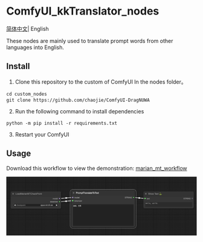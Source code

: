 # ComfyUI_kkTranslator_nodes

[简体中文](./README_CN.md)| English

These nodes are mainly used to translate prompt words from other languages into English.

## Install
1. Clone this repository to the custom of ComfyUI In the nodes folder。
```
cd custom_nodes
git clone https://github.com/chaojie/ComfyUI-DragNUWA
```
2. Run the following command to install dependencies
```
python -m pip install -r requirements.txt
```
3. Restart your ComfyUI

## Usage
Download this workflow to view the demonstration: [marian_mt_workflow](./marian_mt_workflow.json)

![Alt text](image.png)
